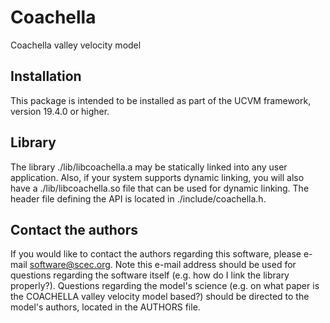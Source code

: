 # Coachella  

Coachella valley velocity model

## Installation

This package is intended to be installed as part of the UCVM framework,
version 19.4.0 or higher. 

## Library

The library ./lib/libcoachella.a may be statically linked into any
user application. Also, if your system supports dynamic linking,
you will also have a ./lib/libcoachella.so file that can be used
for dynamic linking. The header file defining the API is located
in ./include/coachella.h.

## Contact the authors

If you would like to contact the authors regarding this software,
please e-mail software@scec.org. Note this e-mail address should
be used for questions regarding the software itself (e.g. how
do I link the library properly?). Questions regarding the model's
science (e.g. on what paper is the COACHELLA valley velocity model 
based?) should be directed to the model's authors, located in the 
AUTHORS file.
